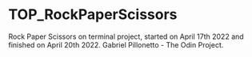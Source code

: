 # TOP_RockPaperScissors

Rock Paper Scissors on terminal project, started on April 17th 2022 and finished on April 20th 2022. Gabriel Pillonetto - The Odin Project.
